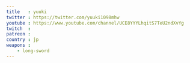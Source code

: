 ```yaml
---
title   : yuuki
twitter : https://twitter.com/yuuki1098mhw
youtube : https://www.youtube.com/channel/UCE8YYYLhqitS7TeU2ndXvYg
twitch  : 
patreon : 
country : jp
weapons :
    - long-sword
---
```



